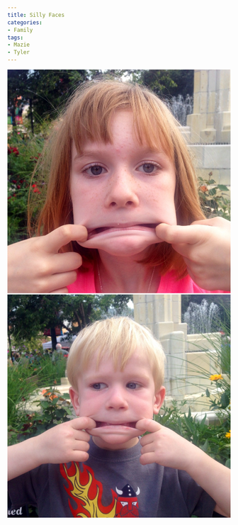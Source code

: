 ```yaml
---
title: Silly Faces
categories:
- Family
tags:
- Mazie
- Tyler
---
```


[![image](/assets/posts/2014/image.jpg)](http://thingelstad.com/s/silly-faces/image-5/img)
[![image](/assets/posts/2014/image1.jpg)](http://thingelstad.com/s/silly-faces/image-6/img)
